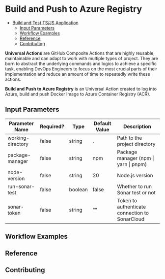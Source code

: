 # Build and Push to Azure Registry

- [Build and Test TS/JS Application](#tag-semver-action)
  - [Input Parameters](#build-and-test-tsjs-applications)
  - [Workflow Examples](#workflow-examples)
  - [Reference](#reference)
  - [Contributing](#contributing)

**Universal Actions** are GitHub Composite Actions that are highly reusable, maintainable and can adapt to work with multiple types of project. They are born to abstract the underlying commands and logics to achieve a specific task, enabling DevOps Engineers to focus on the most crucial parts of their implementation and reduce an amount of time to repeatedly write these actions.

**Build and Push to Azure Registry** is an Universal Action created to log into Azure, build and push Docker Image to Azure Container Registry (ACR).

## Input Parameters

| Parameter Name    | Required? | Type    | Default Value | Description                                    |
| ----------------- | --------- | ------- | ------------- | ---------------------------------------------- |
| working-directory | false     | string  | .             | Path to the project directory                  |
| package-manager   | false     | string  | npm           | Package manager (npm \| yarn \| pnpm)          |
| node-version      | false     | string  | 20            | Node.js version                                |
| run-sonar-test    | false     | boolean | false         | Whether to run Sonar test or not               |
| sonar-token       | false     | string  | ""            | Token to authenticate connection to SonarCloud |

## Workflow Examples

## Reference

## Contributing
